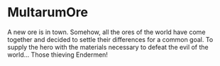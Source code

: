 # MultarumOre
A new ore is in town. Somehow, all the ores of the world have come together and decided to settle their differences for a common goal. To supply the hero with the materials necessary to defeat the evil of the world... Those thieving Endermen!
